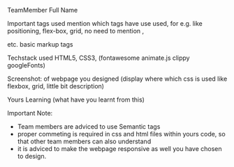 TeamMember Full Name

Important tags used
		mention which tags have use used, 
    for e.g. like positioning, flex-box, grid, 
		no need to mention <img>, <p> etc. basic markup tags

Techstack used 
		HTML5, CSS3, (fontawesome animate.js clippy googleFonts)

Screenshot:
		of webpage you designed (display where which css is used like flexbox, grid, little bit description)

Yours Learning 
  (what have you learnt from this)

Important Note:
  + Team members are adviced to use Semantic tags
  + proper commeting is required in css and html files within yours code, so that other team members can also understand
  + it is adviced to make the webpage responsive as well you have chosen to design.